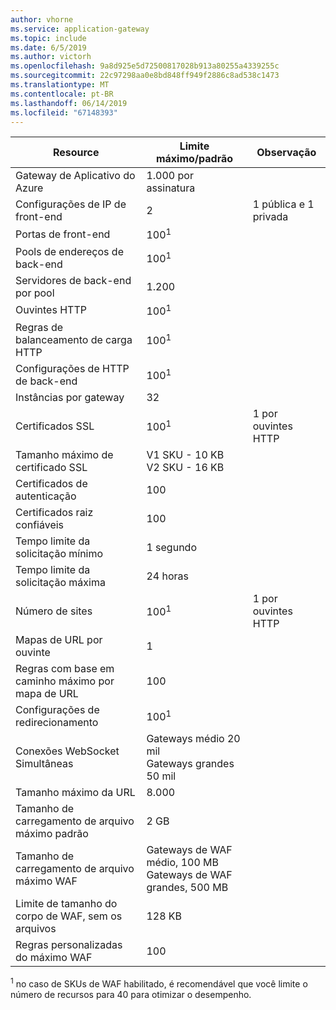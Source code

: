 ```yaml
---
author: vhorne
ms.service: application-gateway
ms.topic: include
ms.date: 6/5/2019
ms.author: victorh
ms.openlocfilehash: 9a8d925e5d72500817028b913a80255a4339255c
ms.sourcegitcommit: 22c97298aa0e8bd848ff949f2886c8ad538c1473
ms.translationtype: MT
ms.contentlocale: pt-BR
ms.lasthandoff: 06/14/2019
ms.locfileid: "67148393"
---
```

| Resource | Limite máximo/padrão | Observação |
| --- | --- | --- |
| Gateway de Aplicativo do Azure |1\.000 por assinatura | |
| Configurações de IP de front-end |2 |1 pública e 1 privada |
| Portas de front-end |100<sup>1</sup> | |
| Pools de endereços de back-end |100<sup>1</sup> | |
| Servidores de back-end por pool |1\.200 | |
| Ouvintes HTTP |100<sup>1</sup> | |
| Regras de balanceamento de carga HTTP |100<sup>1</sup> | |
| Configurações de HTTP de back-end |100<sup>1</sup> | |
| Instâncias por gateway |32 | |
| Certificados SSL |100<sup>1</sup> |1 por ouvintes HTTP |
| Tamanho máximo de certificado SSL |V1 SKU - 10 KB<br>V2 SKU - 16 KB| |
| Certificados de autenticação |100 | |
| Certificados raiz confiáveis |100 | |
| Tempo limite da solicitação mínimo |1 segundo | |
| Tempo limite da solicitação máxima |24 horas | |
| Número de sites |100<sup>1</sup> |1 por ouvintes HTTP |
| Mapas de URL por ouvinte |1 | |
| Regras com base em caminho máximo por mapa de URL|100||
| Configurações de redirecionamento |100<sup>1</sup>| |
| Conexões WebSocket Simultâneas |Gateways médio 20 mil<br> Gateways grandes 50 mil| |
| Tamanho máximo da URL|8\.000||
| Tamanho de carregamento de arquivo máximo padrão |2 GB | |
| Tamanho de carregamento de arquivo máximo WAF |Gateways de WAF médio, 100 MB<br>Gateways de WAF grandes, 500 MB| |
| Limite de tamanho do corpo de WAF, sem os arquivos|128 KB||
|Regras personalizadas do máximo WAF|100||

<sup>1</sup> no caso de SKUs de WAF habilitado, é recomendável que você limite o número de recursos para 40 para otimizar o desempenho.
